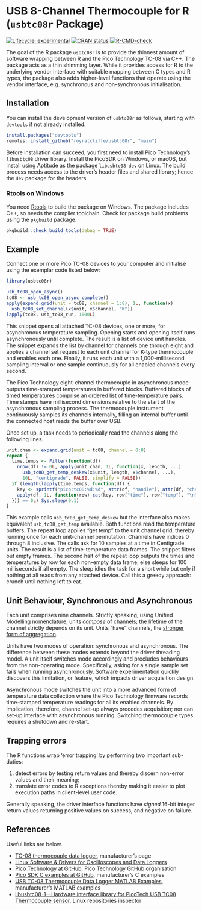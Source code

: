 
<!-- README.md is generated from README.Rmd. Please edit that file -->

# USB 8-Channel Thermocouple for R (`usbtc08r` Package)

<!-- badges: start -->

[![Lifecycle:
experimental](https://img.shields.io/badge/lifecycle-experimental-orange.svg)](https://lifecycle.r-lib.org/articles/stages.html#experimental)
[![CRAN
status](https://www.r-pkg.org/badges/version/usbtc08r)](https://CRAN.R-project.org/package=usbtc08r)
[![R-CMD-check](https://github.com/royratcliffe/usbtc08r/actions/workflows/R-CMD-check.yaml/badge.svg)](https://github.com/royratcliffe/usbtc08r/actions/workflows/R-CMD-check.yaml)
<!-- badges: end -->

The goal of the R package `usbtc08r` is to provide the thinnest amount
of software wrapping between R and the Pico Technology TC-08 via C++.
The package acts as a thin shimming layer. While it provides access for
R to the underlying vendor interface with suitable mapping between C
types and R types, the package also adds higher-level functions that
operate using the vendor interface, e.g. synchronous and non-synchronous
initialisation.

## Installation

You can install the development version of `usbtc08r` as follows,
starting with `devtools` if not already installed:

``` r
install.packages("devtools")
remotes::install_github("royratcliffe/usbtc08r", "main")
```

Before installation can succeed, you first need to install Pico
Technology’s `libusbtc08` driver library. Install the PicoSDK on
Windows, or macOS, but install using Aptitude as the package
`libusbtc08-dev` on Linux. The build process needs access to the
driver’s header files and shared library; hence the `dev` package for
the headers.

### Rtools on Windows

You need [Rtools](https://cran.r-project.org/bin/windows/Rtools/) to
build the package on Windows. The package includes C++, so needs the
compiler toolchain. Check for package build problems using the
`pkgbuild` package.

``` r
pkgbuild::check_build_tools(debug = TRUE)
```

## Example

Connect one or more Pico TC-08 devices to your computer and initialise
using the exemplar code listed below:

``` r
library(usbtc08r)

usb_tc08_open_async()
tc08 <- usb_tc08_open_async_complete()
apply(expand.grid(unit = tc08, channel = 1:8), 1L, function(x)
  usb_tc08_set_channel(x$unit, x$channel, "K"))
lapply(tc08, usb_tc08_run, 1000L)
```

This snippet opens all attached TC-08 devices, one or more, for
asynchronous temperature sampling. Opening starts and opening itself
runs asynchronously until complete. The result is a list of device unit
handles. The snippet expands the list by channel for channels one
through eight and applies a channel set request to each unit channel for
K-type thermocouple and enables each one. Finally, it runs each unit
with a 1,000-millisecond sampling interval or one sample continuously
for all enabled channels every second.

The Pico Technology eight-channel thermocouple in asynchronous mode
outputs time-stamped temperatures in buffered blocks. Buffered blocks of
timed temperatures comprise an ordered list of time-temperature pairs.
Time stamps have millisecond dimensions relative to the start of the
asynchronous sampling process. The thermocouple instrument continuously
samples its channels internally, filling an internal buffer until the
connected host reads the buffer over USB.

Once set up, a task needs to periodically read the channels along the
following lines.

``` r
unit.chan <- expand.grid(unit = tc08, channel = 0:8)
repeat {
  time.temps <- Filter(function(df)
    nrow(df) != 0L, apply(unit.chan, 1L, function(x, length, ...)
      usb_tc08_get_temp_deskew(x$unit, length, x$channel, ...),
      10L, "centigrade", FALSE, simplify = FALSE))
  if (length(lapply(time.temps, function(df) {
    key <- sprintf("pico:tc08:%d:%d", attr(df, "handle"), attr(df, "channel"))
    apply(df, 1L, function(row) cat(key, row["time"], row["temp"], "\n"))
  })) == 0L) Sys.sleep(0.1)
}
```

This example calls `usb_tc08_get_temp_deskew` but the interface also
makes equivalent `usb_tc08_get_temp` available. Both functions read the
temperature buffers. The repeat loop applies “get temp” to the unit
channel grid, thereby running once for each unit-channel permutation.
Channels have indices 0 through 8 inclusive. The calls ask for 10
samples at a time in Centigrade units. The result is a list of
time-temperature data frames. The snippet filters out empty frames. The
second half of the repeat loop outputs the times and temperatures by row
for each non-empty data frame; else sleeps for 100 milliseconds if all
empty. The sleep idles the task for a short while but only if nothing at
all reads from any attached device. Call this a greedy approach: crunch
until nothing left to eat.

## Unit Behaviour, Synchronous and Asynchronous

Each unit comprises nine channels. Strictly speaking, using Unified
Modelling nomenclature, units *compose* of channels; the lifetime of the
channel strictly depends on its unit. Units “have” channels, the
[stronger form of
aggregation](https://www.uml-diagrams.org/composition.html).

Units have two modes of operation: synchronous and asynchronous. The
difference between these modes extends beyond the driver threading
model. A unit itself switches mode accordingly and precludes behaviours
from the non-operating mode. Specifically, asking for a single sample
set fails when running asynchronously. Software experimentation quickly
discovers this limitation, or feature, which impacts driver acquisition
design.

Asynchronous mode switches the unit into a more advanced form of
temperature data collection where the Pico Technology firmware records
time-stamped temperature readings for all its enabled channels. By
implication, therefore, channel set-up always precedes acquisition; nor
can set-up interlace with asynchronous running. Switching thermocouple
types requires a shutdown and re-start.

## Trapping errors

The R functions wrap ‘error trapping’ by performing two important
sub-duties:

1.  detect errors by testing return values and thereby discern non-error
    values and their meaning;
2.  translate error codes to R exceptions thereby making it easier to
    plot execution paths in client-level user code.

Generally speaking, the driver interface functions have *signed* 16-bit
integer return values returning positive values on success, and negative
on failure.

## References

Useful links are below.

- [TC-08 thermocouple data
  logger](https://www.picotech.com/data-logger/tc-08/thermocouple-data-logger),
  manufacturer’s page
- [Linux Software & Drivers for Oscilloscopes and Data
  Loggers](https://www.picotech.com/downloads/linux)
- [Pico Technology at GitHub](https://github.com/picotech), Pico
  Technology GitHub organisation
- [Pico SDK C examples at
  GitHub](https://github.com/picotech/picosdk-c-examples/tree/master/usbtc08),
  manufacturer’s C examples
- [USB TC-08 Thermocouple Data Logger MATLAB
  Examples](https://github.com/picotech/picosdk-usbtc08-matlab-examples),
  manufacturer’s MATLAB examples
- [libusbtc08-1—Hardware interface library for PicoTech USB TC08
  Thermocouple sensor](https://reposcope.com/package/libusbtc08-1),
  Linux repositories inspector
